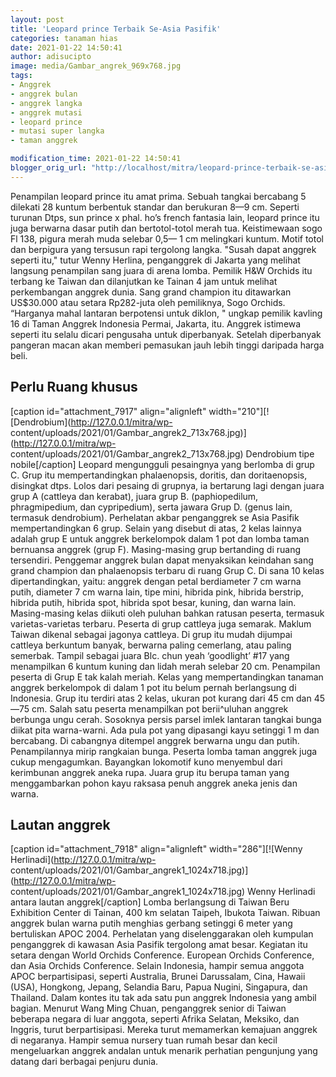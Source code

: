```yaml
---
layout: post
title: 'Leopard prince Terbaik Se-Asia Pasifik'
categories: tanaman hias
date: 2021-01-22 14:50:41
author: adisucipto
image: media/Gambar_angrek_969x768.jpg
tags:
- Anggrek
- anggrek bulan
- anggrek langka
- anggrek mutasi
- leopard prince
- mutasi super langka
- taman anggrek

modification_time: 2021-01-22 14:50:41
blogger_orig_url: "http://localhost/mitra/leopard-prince-terbaik-se-asia-pasifik.html"
---
```


Penampilan leopard prince itu amat prima. Sebuah tangkai bercabang 5 dilekati
28 kuntum berbentuk standar dan berukuran 8—9 cm. Seperti turunan Dtps, sun
prince x phal. ho’s french fantasia lain, leopard prince itu juga berwarna
dasar putih dan bertotol-totol merah tua. Keistimewaan sogo Fl 138, pigura
merah muda selebar 0,5— 1 cm melingkari kuntum. Motif totol dan berpigura yang
tersusun rapi tergolong langka. "Susah dapat anggrek seperti itu," tutur Wenny
Herlina, penganggrek di Jakarta yang melihat langsung penampilan sang juara di
arena lomba. Pemilik H&W Orchids itu terbang ke Taiwan dan dilanjutkan ke
Tainan 4 jam untuk melihat perkembangan anggrek dunia. Sang grand champion itu
ditawarkan US$30.000 atau setara Rp282-juta oleh pemiliknya, Sogo Orchids.
“Harganya mahal lantaran berpotensi untuk diklon, " ungkap pemilik kavling 16
di Taman Anggrek Indonesia Permai, Jakarta, itu. Anggrek istimewa seperti itu
selalu dicari pengusaha untuk diperbanyak. Setelah diperbanyak pangeran macan
akan memberi pemasukan jauh lebih tinggi daripada harga beli.

## Perlu Ruang khusus

[caption id="attachment_7917" align="alignleft"
width="210"][![Dendrobium](http://127.0.0.1/mitra/wp-
content/uploads/2021/01/Gambar_angrek2_713x768.jpg)](http://127.0.0.1/mitra/wp-
content/uploads/2021/01/Gambar_angrek2_713x768.jpg) Dendrobium tipe
nobile[/caption] Leopard mengungguli pesaingnya yang berlomba di grup C. Grup
itu mempertandingkan phalaenopsis, doritis, dan doritaenopsis, disingkat dtps.
Lolos dari pesaing di grupnya, ia bertarung lagi dengan juara grup A (cattleya
dan kerabat), juara grup B. (paphiopedilum, phragmipedium, dan cypripedium),
serta jawara Grup D. (genus lain, termasuk dendrobium). Perhelatan akbar
penganggrek se Asia Pasifik mempertandingkan 6 grup. Selain yang disebut di
atas, 2 kelas lainnya adalah grup E untuk anggrek berkelompok dalam 1 pot dan
lomba taman bernuansa anggrek (grup F). Masing-masing grup bertanding di ruang
tersendiri. Penggemar anggrek bulan dapat menyaksikan keindahan sang grand
champion dan phalaenopsis terbaru di ruang Grup C. Di sana 10 kelas
dipertandingkan, yaitu: anggrek dengan petal berdiameter 7 cm warna putih,
diameter 7 cm warna lain, tipe mini, hibrida pink, hibrida berstrip, hibrida
putih, hibrida spot, hibrida spot besar, kuning, dan warna lain. Masing-masing
kelas diikuti oleh puluhan bahkan ratusan peserta, termasuk varietas-varietas
terbaru. Peserta di grup cattleya juga semarak. Maklum Taiwan dikenal sebagai
jagonya cattleya. Di grup itu mudah dijumpai cattleya berkuntum banyak,
berwarna paling cemerlang, atau paling semerbak. Tampil sebagai juara Blc.
chun yeah ‘goodlight’ #17 yang menampilkan 6 kuntum kuning dan lidah merah
selebar 20 cm. Penampilan peserta di Grup E tak kalah meriah. Kelas yang
mempertandingkan tanaman anggrek berkelompok di dalam 1 pot itu belum pernah
berlangsung di Indonesia. Grup itu terdiri atas 2 kelas, ukuran pot kurang
dari 45 cm dan 45—75 cm. Salah satu peserta menampilkan pot berii^uluhan
anggrek berbunga ungu cerah. Sosoknya persis parsel imlek lantaran tangkai
bunga diikat pita warna-warni. Ada pula pot yang dipasangi kayu setinggi 1 m
dan bercabang. Di cabangnya ditempel anggrek berwarna ungu dan putih.
Penampilannya mirip rangkaian bunga. Peserta lomba taman anggrek juga cukup
mengagumkan. Bayangkan lokomotif kuno menyembul dari kerimbunan anggrek aneka
rupa. Juara grup itu berupa taman yang menggambarkan pohon kayu raksasa penuh
anggrek aneka jenis dan warna.

## Lautan anggrek

[caption id="attachment_7918" align="alignleft" width="286"][![Wenny
Herlinadi](http://127.0.0.1/mitra/wp-
content/uploads/2021/01/Gambar_angrek1_1024x718.jpg)](http://127.0.0.1/mitra/wp-
content/uploads/2021/01/Gambar_angrek1_1024x718.jpg) Wenny Herlinadi antara
lautan anggrek[/caption] Lomba berlangsung di Taiwan Beru Exhibition Center di
Tainan, 400 km selatan Taipeh, Ibukota Taiwan. Ribuan anggrek bulan warna
putih menghias gerbang setinggi 6 meter yang bertuliskan APOC 2004. Perhelatan
yang diselenggarakan oleh kumpulan penganggrek di kawasan Asia Pasifik
tergolong amat besar. Kegiatan itu setara dengan World Orchids Conference.
European Orchids Conference, dan Asia Orchids Conference. Selain Indonesia,
hampir semua anggota APOC berpartisipasi, seperti Australia, Brunei
Darussalam, Cina, Hawaii (USA), Hongkong, Jepang, Selandia Baru, Papua Nugini,
Singapura, dan Thailand. Dalam kontes itu tak ada satu pun anggrek Indonesia
yang ambil bagian. Menurut Wang Ming Chuan, penganggrek senior di Taiwan
beberapa negara di luar anggota, seperti Afrika Selatan, Meksiko, dan Inggris,
turut berpartisipasi. Mereka turut memamerkan kemajuan anggrek di negaranya.
Hampir semua nursery tuan rumah besar dan kecil mengeluarkan anggrek andalan
untuk menarik perhatian pengunjung yang datang dari berbagai penjuru dunia.


